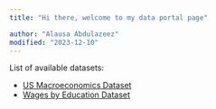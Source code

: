 ```yaml
---
title: "Hi there, welcome to my data portal page"

author: "Alausa Abdulazeez"
modified: "2023-12-10"
---
```


List of available datasets:

- [US Macroeconomics Dataset](/macroeconomics-dataset)
- [Wages by Education Dataset](/wages_by_education)
